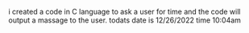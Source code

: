 i created a code in C language to ask a user for time and the code will output a massage to the user.
todats date is 12/26/2022 time 10:04am
